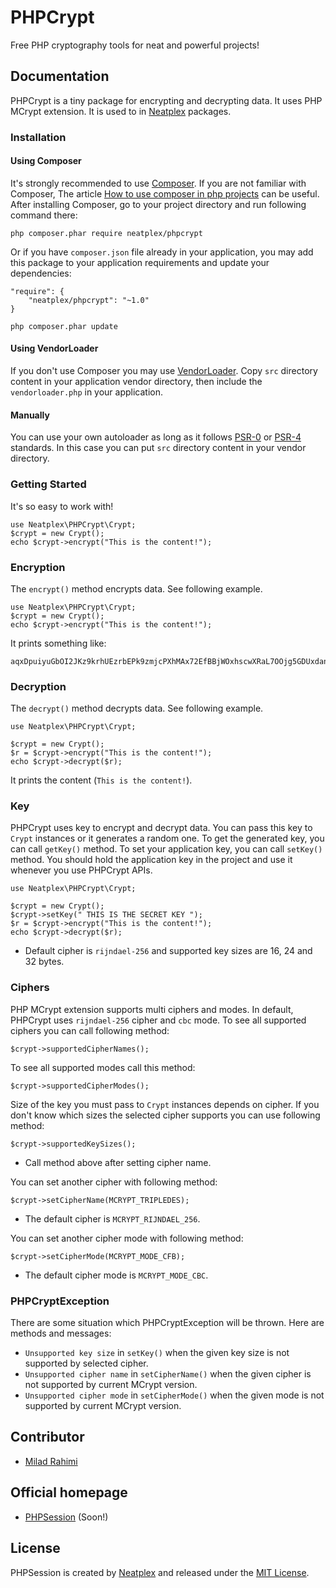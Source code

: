 # PHPCrypt
Free PHP cryptography tools for neat and powerful projects!

## Documentation
PHPCrypt is a tiny package for encrypting and decrypting data.
It uses PHP MCrypt extension.
It is used to in [Neatplex](http://neatplex.com) packages.


### Installation
#### Using Composer
It's strongly recommended to use [Composer](http://getcomposer.org).
If you are not familiar with Composer, The article
[How to use composer in php projects](http://www.miladrahimi.com/blog/2015/04/12/how-to-use-composer-in-php-projects)
can be useful.
After installing Composer, go to your project directory and run following command there:
```
php composer.phar require neatplex/phpcrypt
```
Or if you have `composer.json` file already in your application,
you may add this package to your application requirements
and update your dependencies:
```
"require": {
    "neatplex/phpcrypt": "~1.0"
}
```
```
php composer.phar update
```
#### Using VendorLoader
If you don't use Composer you may use [VendorLoader](https://github.com/miladrahimi/vendorloader).
Copy `src` directory content in your application vendor directory,
then include the `vendorloader.php` in your application.
#### Manually
You can use your own autoloader as long as it follows [PSR-0](http://www.php-fig.org/psr/psr-0) or
[PSR-4](http://www.php-fig.org/psr/psr-4) standards.
In this case you can put `src` directory content in your vendor directory.

### Getting Started
It's so easy to work with!
```
use Neatplex\PHPCrypt\Crypt;
$crypt = new Crypt();
echo $crypt->encrypt("This is the content!");
```

### Encryption
The `encrypt()` method encrypts data. See following example.
```
use Neatplex\PHPCrypt\Crypt;
$crypt = new Crypt();
echo $crypt->encrypt("This is the content!");
```
It prints something like:
```
aqxDpuiyuGbOI2JKz9krhUEzrbEPk9zmjcPXhMAx72EfBBjWOxhscwXRaL7OOjg5GDUxdanOQtmjbjtMZ2sP4Q==
```

### Decryption
The `decrypt()` method decrypts data. See following example.
```
use Neatplex\PHPCrypt\Crypt;

$crypt = new Crypt();
$r = $crypt->encrypt("This is the content!");
echo $crypt->decrypt($r);
```
It prints the content (`This is the content!`).

### Key
PHPCrypt uses key to encrypt and decrypt data.
You can pass this key to `Crypt` instances or it generates a random one.
To get the generated key, you can call `getKey()` method.
To set your application key, you can call `setKey()` method.
You should hold the application key in the project and use it whenever you use PHPCrypt APIs.
```
use Neatplex\PHPCrypt\Crypt;

$crypt = new Crypt();
$crypt->setKey(" THIS IS THE SECRET KEY ");
$r = $crypt->encrypt("This is the content!");
echo $crypt->decrypt($r);
```
*   Default cipher is `rijndael-256` and supported key sizes are 16, 24 and 32 bytes.

### Ciphers
PHP MCrypt extension supports multi ciphers and modes.
In default, PHPCrypt uses `rijndael-256` cipher and `cbc` mode.
To see all supported ciphers you can call following method:
```
$crypt->supportedCipherNames();
```
To see all supported modes call this method:
```
$crypt->supportedCipherModes();
```
Size of the key you must pass to `Crypt` instances depends on cipher.
If you don't know which sizes the selected cipher supports you can use following method:
```
$crypt->supportedKeySizes();
```
*   Call method above after setting cipher name.

You can set another cipher with following method:
```
$crypt->setCipherName(MCRYPT_TRIPLEDES);
```
*   The default cipher is `MCRYPT_RIJNDAEL_256`.

You can set another cipher mode with following method:
```
$crypt->setCipherMode(MCRYPT_MODE_CFB);
```
*   The default cipher mode is `MCRYPT_MODE_CBC`.

### PHPCryptException
There are some situation which PHPCryptException will be thrown.
Here are methods and messages:
*   `Unsupported key size` in `setKey()` when the given key size is not supported by selected cipher.
*   `Unsupported cipher name` in `setCipherName()` when the given cipher is not supported by current MCrypt version.
*   `Unsupported cipher mode` in `setCipherMode()` when the given mode is not supported by current MCrypt version.

## Contributor
*	[Milad Rahimi](http://miladrahimi.com)

## Official homepage
*   [PHPSession](http://phpsession.neatplex.com) (Soon!)

## License
PHPSession is created by [Neatplex](http://neatplex.com)
and released under the [MIT License](http://opensource.org/licenses/mit-license.php).
